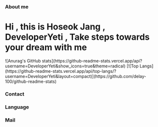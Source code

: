 ### About me
<h1 align="left">Hi , this is Hoseok Jang , DeveloperYeti , Take steps towards your dream with me </h1> 



<div>
![Anurag's GitHub stats](https://github-readme-stats.vercel.app/api?username=DeveloperYeti&show_icons=true&theme=radical)
[![Top Langs](https://github-readme-stats.vercel.app/api/top-langs/?username=DeveloperYeti&layout=compact)](https://github.com/delay-100/github-readme-stats)
</div>


### Contact 

### Language

### Mail


